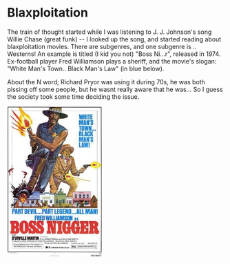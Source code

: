 # Blaxploitation

The train of thought started while I was listening to J. J. Johnson's
song Willie Chase (great funk) -- I looked up the song, and started
reading about blaxploitation movies. There are subgenres, and one
subgenre is .. Westerns!  An example is titled (I kid you not) "Boss
Ni...r", released in 1974. Ex-football player Fred Williamson plays a
sheriff, and the movie's slogan: "White Man's Town.. Black Man's Law"
(in blue below).

About the N word; Richard Pryor was using it during 70s, he was both
pissing off some people, but he wasnt really aware that he was... So I
guess the society took some time deciding the issue.

![](220px-BossNiggerPoster.jpg)

